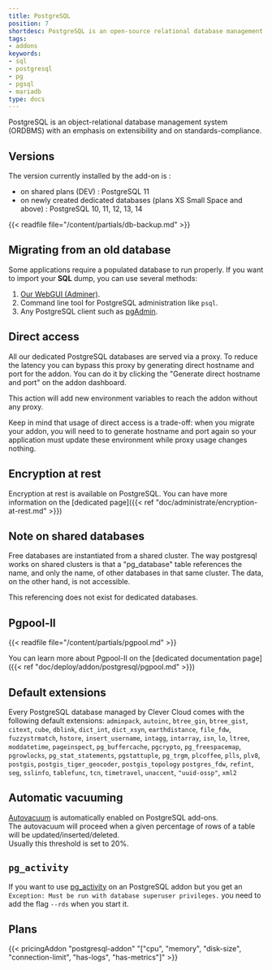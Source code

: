 ```yaml
---
title: PostgreSQL
position: 7
shortdesc: PostgreSQL is an open-source relational database management system (RDBMS).
tags:
- addons
keywords:
- sql
- postgresql
- pg
- pgsql
- mariadb
type: docs
---
```


PostgreSQL is an object-relational database management system (ORDBMS) with an emphasis on extensibility
and on standards-compliance.

## Versions

The version currently installed by the add-on is :

- on shared plans (DEV) : PostgreSQL 11
- on newly created dedicated databases (plans XS Small Space and above) : PostgreSQL 10, 11, 12, 13, 14

{{< readfile file="/content/partials/db-backup.md" >}}

## Migrating from an old database

Some applications require a populated database to run properly.
If you want to import your **SQL** dump, you can use several methods:

1. [Our WebGUI (Adminer)](https://dbms-adminer.clever-cloud.com/).
2. Command line tool for PostgreSQL administration like `psql`.
3. Any PostgreSQL client such as [pgAdmin](https://www.pgadmin.org/).


## Direct access

All our dedicated PostgreSQL databases are served via a proxy. To reduce the latency you can bypass this proxy by generating direct hostname and port for the addon. You can do it by clicking the "Generate direct hostname and port" on the addon dashboard.

This action will add new environment variables to reach the addon without any proxy.

Keep in mind that usage of direct access is a trade-off: when you migrate your addon, you will need to to generate hostname and port again so your application must update these environment while proxy usage changes nothing.

## Encryption at rest

Encryption at rest is available on PostgreSQL. You can have more information on the [dedicated page]({{< ref "doc/administrate/encryption-at-rest.md" >}})

## Note on shared databases

Free databases are instantiated from a shared cluster. The way postgresql works on shared clusters is that a "pg_database" table references the name, and only the name, of other databases in that same cluster. The data, on the other hand, is not accessible.

This referencing does not exist for dedicated databases.

## Pgpool-II

{{< readfile file="/content/partials/pgpool.md" >}}

You can learn more about Pgpool-II on the [dedicated documentation page]({{< ref "doc/deploy/addon/postgresql/pgpool.md" >}})

## Default extensions

Every PostgreSQL database managed by Clever Cloud comes with the following default extensions:
`adminpack`,
`autoinc`,
`btree_gin`,
`btree_gist`,
`citext`,
`cube`,
`dblink`,
`dict_int`,
`dict_xsyn`,
`earthdistance`,
`file_fdw`,
`fuzzystrmatch`,
`hstore`,
`insert_username`,
`intagg`,
`intarray`,
`isn`,
`lo`,
`ltree`,
`moddatetime`,
`pageinspect`,
`pg_buffercache`,
`pgcrypto`,
`pg_freespacemap`,
`pgrowlocks`,
`pg_stat_statements`,
`pgstattuple`,
`pg_trgm`,
`plcoffee`,
`plls`,
`plv8`,
`postgis`,
`postgis_tiger_geocoder`,
`postgis_topology`
`postgres_fdw`,
`refint`,
`seg`,
`sslinfo`,
`tablefunc`,
`tcn`,
`timetravel`,
`unaccent`,
`"uuid-ossp"`,
`xml2`

## Automatic vacuuming

[Autovacuum](https://www.postgresql.org/docs/current/routine-vacuuming.html) is automatically enabled on PostgreSQL add-ons.  
The autovacuum will proceed when a given percentage of rows of a table will be updated/inserted/deleted.  
Usually this threshold is set to 20%.

## `pg_activity`

If you want to use [pg_activity](https://github.com/dalibo/pg_activity) on an PostgreSQL addon but you get an `Exception: Must be run with database superuser privileges.` you need to add the flag `--rds` when you start it.  

## Plans

{{< pricingAddon "postgresql-addon" "[\"cpu\", \"memory\", \"disk-size\", \"connection-limit\", \"has-logs\", \"has-metrics\"]" >}}
